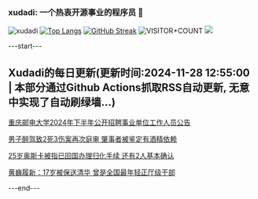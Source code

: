 ### xudadi: 一个热衷开源事业的程序员 👋

![xudadi](https://github-readme-stats-git-masterorgs-github-readme-stats-team.vercel.app/api?username=xudadi)
[![Top Langs](https://github-readme-stats.vercel.app/api/top-langs/?username=xudadi)](https://github.com/anuraghazra/github-readme-stats)
[![GitHub Streak](https://streak-stats.demolab.com?user=xudadi&locale=zh_Hans)](https://git.io/streak-stats)
![VISITOR+COUNT](https://komarev.com/ghpvc/?username=xudadi&label=VISITOR+COUNT)
![](https://raw.githubusercontent.com/xudadi/xudadi/main/assets/github-contribution-grid-snake.svg)


---start---

## Xudadi的每日更新(更新时间:2024-11-28 12:55:00 | 本部分通过Github Actions抓取RSS自动更新, 无意中实现了自动刷绿墙...)

[重庆邮电大学2024年下半年公开招聘事业单位工作人员公告](https://www.gongkaoleida.com/article/2210570)

[男子醉驾致2死3伤案再次庭审 肇事者被鉴定有酒精依赖](https://m.163.com/news/article/JI1K65JJ0514R9P4.html)

[25岁奥斯卡被指已回国办理归化手续 还有2人基本确认](https://m.163.com/news/article/JI1C1BP30530JPVV.html)

[黄巍履新：17岁被保送清华 曾是全国最年轻正厅级干部](https://m.163.com/news/article/JI1FFCTO0530JPVV.html)

---end---
